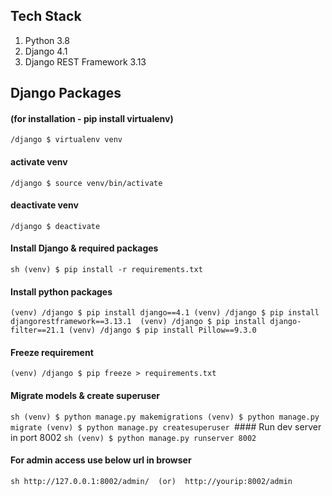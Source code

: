 
## Tech Stack
1. Python 3.8
2. Django 4.1
3. Django REST Framework 3.13

## Django Packages
#### (for installation - pip install virtualenv)
`/django $ virtualenv venv`

#### activate venv
`/django $ source venv/bin/activate`

#### deactivate venv
`/django $ deactivate`

#### Install Django & required packages
`sh
(venv) $ pip install -r requirements.txt
`
#### Install python packages
`
(venv) /django $ pip install django==4.1
(venv) /django $ pip install djangorestframework==3.13.1 
(venv) /django $ pip install django-filter==21.1
(venv) /django $ pip install Pillow==9.3.0
`
#### Freeze requirement
`(venv) /django $ pip freeze > requirements.txt`

#### Migrate models & create superuser 
`sh
(venv) $ python manage.py makemigrations
(venv) $ python manage.py migrate
(venv) $ python manage.py createsuperuser
`#### Run dev server in port 8002
`sh
(venv) $ python manage.py runserver 8002
`
#### For admin access use below url in browser
`sh
http://127.0.0.1:8002/admin/  (or)  http://yourip:8002/admin  
`